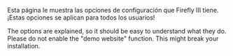 Esta página le muestra las opciones de configuración que Firefly III tiene. ¡Estas opciones se aplican para todos los usuarios!

The options are explained, so it should be easy to understand what they do. Please do not enable the "demo website" function. This might break your installation.